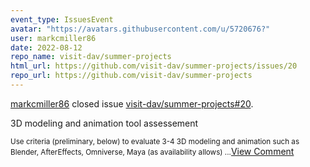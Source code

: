 ```yaml
---
event_type: IssuesEvent
avatar: "https://avatars.githubusercontent.com/u/5720676?"
user: markcmiller86
date: 2022-08-12
repo_name: visit-dav/summer-projects
html_url: https://github.com/visit-dav/summer-projects/issues/20
repo_url: https://github.com/visit-dav/summer-projects
---
```


<a href='https://github.com/markcmiller86' target='_blank'>markcmiller86</a> closed issue <a href='https://github.com/visit-dav/summer-projects/issues/20' target='_blank'>visit-dav/summer-projects#20</a>.

<p>3D modeling and animation tool assessement</p><small>Use criteria (preliminary, below) to evaluate 3-4 3D modeling and animation such as Blender, AfterEffects, Omniverse, Maya (as availability allows)...</small><a href='https://github.com/visit-dav/summer-projects/issues/20' target='_blank'>View Comment</a>